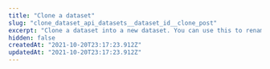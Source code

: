 ```yaml
---
title: "Clone a dataset"
slug: "clone_dataset_api_datasets__dataset_id__clone_post"
excerpt: "Clone a dataset into a new dataset. You can use this to rename fields and change data schemas. This is considered a project job."
hidden: false
createdAt: "2021-10-20T23:17:23.912Z"
updatedAt: "2021-10-20T23:17:23.912Z"
---
```

